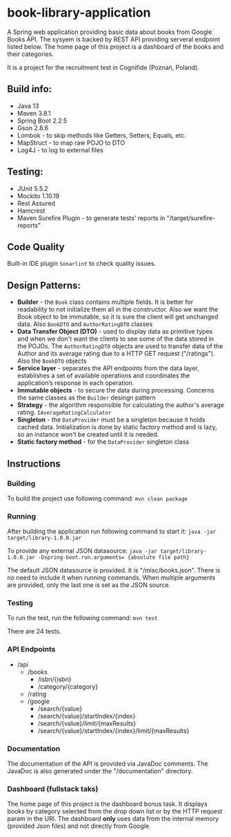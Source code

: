 # book-library-application
A Spring web application providing basic data about books from Google Books API. The sysyem is backed by REST API providing serveral endpoint listed below.
The home page of this project is a dashboard of the books and their categories.

It is a project for the recruitment test in Cognifide (Poznań, Poland).

## Build info:
  - Java 13
  - Maven 3.8.1
  - Spring Boot 2.2.5
  - Gson 2.8.6
  - Lombok - to skip methods like Getters, Setters, Equals, etc.
  - MapStruct - to map raw POJO to DTO
  - Log4J - to log to external files

## Testing:
  - JUnit 5.5.2
  - Mockito 1.10.19
  - Rest Assured
  - Hamcrest
  - Maven Surefire Plugin - to generate tests' reports in "/target/surefire-reports" 

## Code Quality
Built-in IDE plugin `Sonarlint` to check quality issues.
  
## Design Patterns:
  - **Builder** - the `Book` class contains multiple fields. It is better for readability to not initialize them all in the constructor. Also we want the Book object to be immutable, so it is sure the client will get unchanged data. Also `BookDTO` and `AuthorRatingDTO` classes
  - **Data Transfer Object (DTO)** - used to display data as primitive types and when we don't want the clients to see some of the data stored in the POJOs. The `AuthorRatingDTO` objects are used to transfer data of the Author and its average rating due to a HTTP GET request ("/ratings"). Also the `BookDTO` objects
  - **Service layer** - separates the API endpoints from the data layer, establishes a set of available operations and coordinates the application’s response in each operation.
  - **Immutable objects** - to secure the data during processing. Concerns the same classes as the `Builder` desingn pattern
  - **Strategy** - the algorithm responsible for calculating the author's average rating. `IAverageRatingCalculator`
  - **Singleton** - the `DataProvider` must be a singleton because it holds cached data. Initialization is done by static factory method and is lazy, so an instance won't be created until it is needed.
  - **Static factory method** - for the `DataProvider` singleton class

## Instructions
### Building 
 To build the project use following command: `mvn clean package`
### Running 
 After building the application run following command to start it: `java -jar target/library-1.0.0.jar`
 
 To provide any external JSON datasource: `java -jar target/library-1.0.0.jar -Dspring-boot.run.arguments= {absolute file path}`
 
 The default JSON datasource is provided. It is "/misc/books.json". There is no need to include it when running commands. When multiple arguments are provided, only the last one is set as the JSON source.
### Testing
 To run the test, run the following command: `mvn test`
 
 There are 24 tests.
 
### API Endpoints
  - /api
    - /books
      - /isbn/{isbn}
      - /category/{category}
    - /rating
    - /google
      - /search/{value}
      - /search/{value}/startIndex/{index}
      - /search/{value}/limit/{maxResults}
      - /search/{value}/startIndex/{index}/limit/{maxResults}
      
### Documentation
The documentation of the API is provided via JavaDoc comments. The JavaDoc is also generated under the "/documentation" directory.

### Dashboard (fullstack taks)
The home page of this project is the dashboard bonus task. It displays books by category selected from the drop down list or by the HTTP request param in the URI. The dashboard **only** uses data from the internal memory (provided Json files) and not directly from Google. 
